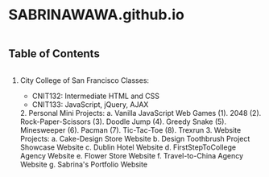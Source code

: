# SABRINAWAWA.github.io
<h2 style="display: inline-block">Table of Contents</h2>
<ol>
    <li>City College of San Francisco Classes:</li>
    <ul>
    <li> CNIT132: Intermediate HTML and CSS </li>
    <li> CNIT133: JavaScript, jQuery, AJAX </li>
    </ul>
2. Personal Mini Projects:
    a. Vanilla JavaScript Web Games
      (1). 2048
      (2). Rock-Paper-Scissors 
      (3). Doodle Jump
      (4). Greedy Snake
      (5). Minesweeper
      (6). Pacman
      (7). Tic-Tac-Toe
      (8). Trexrun
3. Website Projects:
  a. Cake-Design Store Website
  b. Design Toothbrush Project Showcase Website
  c. Dublin Hotel Website
  d. FirstStepToCollege Agency Website
  e. Flower Store Website
  f. Travel-to-China Agency Website
  g. Sabrina's Portfolio Website
